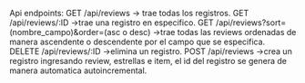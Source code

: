 Api endpoints:
GET  /api/reviews -> trae todas los registros.
GET  /api/reviews/:ID ->trae una registro en especifico.
GET  /api/reviews?sort=(nombre_campo)&order=(asc o desc) ->trae todas las reviews ordenadas de manera ascendente o descendente por el campo que se especifica.
DELETE /api/reviews/:ID ->elimina un registro.
POST  /api/reviews  ->crea un registro ingresando review, estrellas e item, el id del registro se genera de manera automatica autoincremental. 